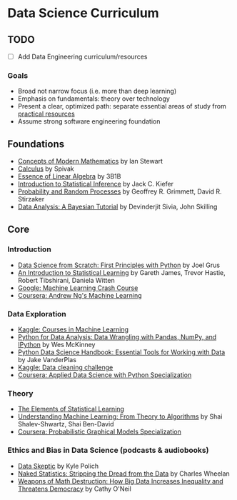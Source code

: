 # Data Science Curriculum

## TODO
- [ ] Add Data Engineering curriculum/resources

### Goals
- Broad not narrow focus (i.e. more than deep learning)
- Emphasis on fundamentals: theory over technology
- Present a clear, optimized path: separate essential areas of study from [practical resources](https://github.com/kharmabum/data-science-curriculum/blob/master/data-science-resources.md)
- Assume strong software engineering foundation

## Foundations
- [Concepts of Modern Mathematics] by Ian Stewart
- [Calculus] by Spivak
- [Essence of Linear Algebra] by 3B1B
- [Introduction to Statistical Inference] by Jack C. Kiefer
- [Probability and Random Processes] by Geoffrey R. Grimmett, David R. Stirzaker
- [Data Analysis: A Bayesian Tutorial] by Devinderjit Sivia, John Skilling

## Core

### Introduction
- [Data Science from Scratch: First Principles with Python] by Joel Grus
- [An Introduction to Statistical Learning] by Gareth James,  Trevor Hastie, Robert Tibshirani, Daniela Witten
- [Google: Machine Learning Crash Course]
- [Coursera: Andrew Ng's Machine Learning]

### Data Exploration
- [Kaggle: Courses in Machine Learning]
- [Python for Data Analysis: Data Wrangling with Pandas, NumPy, and IPython] by Wes McKinney
- [Python Data Science Handbook: Essential Tools for Working with Data] by Jake VanderPlas
- [Kaggle: Data cleaning challenge]
- [Coursera: Applied Data Science with Python Specialization]

### Theory
- [The Elements of Statistical Learning]
- [Understanding Machine Learning: From Theory to Algorithms] by Shai Shalev-Shwartz, Shai Ben-David
- [Coursera: Probabilistic Graphical Models Specialization]

### Ethics and Bias in Data Science (podcasts & audiobooks)
- [Data Skeptic] by Kyle Polich
- [Naked Statistics: Stripping the Dread from the Data] by Charles Wheelan
- [Weapons of Math Destruction: How Big Data Increases Inequality and Threatens Democracy] by Cathy O'Neil


[Data Skeptic]: https://www.dataskeptic.com/
[Python for Data Analysis: Data Wrangling with Pandas, NumPy, and IPython]: https://www.amazon.com/Python-Data-Analysis-Wrangling-IPython-dp-1491957662/dp/1491957662/ref=mt_paperback?_encoding=UTF8&me=&qid=
[Python Data Science Handbook: Essential Tools for Working with Data]: https://www.amazon.com/Python-Data-Science-Handbook-Essential-dp-1491912057/dp/1491912057/ref=mt_paperback?_encoding=UTF8&me=&qid=
[Naked Statistics: Stripping the Dread from the Data]: https://www.amazon.com/Naked-Statistics-Stripping-Dread-Data/dp/039334777X/ref=sr_1_1?ie=UTF8&qid=1548282013&sr=8-1&keywords=naked+statistics
[Learning From Data: A Short Course]: https://www.amazon.com/Learning-Data-Yaser-S-Abu-Mostafa-ebook/dp/B0759M2D9H/ref=sr_1_1?ie=UTF8&qid=1548281183&sr=8-1&keywords=learning+from+data+a+short+course
[Bayesian Decision Theory Made Ridiculously Simple]: http://www.statsathome.com/2017/10/12/bayesian-decision-theory-made-ridiculously-simple/
[Weapons of Math Destruction: How Big Data Increases Inequality and Threatens Democracy]: https://www.goodreads.com/book/show/28186015-weapons-of-math-destruction?from_search=true
[A guide to deep learning in healthcare]: https://www.nature.com/articles/s41591-018-0316-z.epdf
[What Teachers Should Know about the Bootstrap: Resampling in the Undergraduate Statistics Curriculum]: https://arxiv.org/abs/1411.5279
[A Course in Machine Learning]: http://ciml.info/
[Linear Algebra Explained in Four Pages]: https://minireference.com/static/tutorials/linear_algebra_in_4_pages.pdf
[Statistical Methods]: https://sccn.ucsd.edu/~arno/mypapers/statistics.pdf
[Probability and Random Processes]: https://www.amazon.com/gp/product/0198572220/ref=oh_aui_search_detailpage?ie=UTF8&psc=1
[Introduction to Statistical Inference]: https://www.amazon.com/gp/product/1461395801/ref=oh_aui_search_detailpage?ie=UTF8&psc=1
[Data Analysis: A Bayesian Tutorial]: https://www.amazon.com/gp/product/0198568320/ref=oh_aui_search_detailpage?ie=UTF8&psc=1
[Understanding Machine Learning: From Theory to Algorithms]: https://www.goodreads.com/book/show/19148900-understanding-machine-learning
[Data Science from Scratch: First Principles with Python]: https://www.goodreads.com/book/show/25407018-data-science-from-scratch?ac=1&from_search=true
[The Elements of Statistical Learning]: https://web.stanford.edu/~hastie/ElemStatLearn/
[An Introduction to Statistical Learning]: https://www.goodreads.com/book/show/17397466-an-introduction-to-statistical-learning?ac=1&from_search=true
[Essence of Linear Algebra]: https://www.youtube.com/playlist?list=PLZHQObOWTQDPD3MizzM2xVFitgF8hE_ab
[Princeton Companion to Mathematics]: https://www.goodreads.com/book/show/1471873.The_Princeton_Companion_to_Mathematics
[Calculus]: https://www.goodreads.com/book/show/4426208-calculus
[Mathematics: Its Content, Methods and Meaning]: https://www.goodreads.com/book/show/405880.Mathematics
[Concepts of Modern Mathematics]: https://www.goodreads.com/book/show/183761.Concepts_of_Modern_Mathematics
[Fast.ai: Practical Deep Learning For Coders]: https://course.fast.ai/start.html
[TensorFlow-Tutorials]: https://github.com/nlintz/TensorFlow-Tutorials
[Recurrent Neural Networks Tutorial]: http://www.wildml.com/2015/09/recurrent-neural-networks-tutorial-part-1-introduction-to-rnns/
[Do we Need Hundreds of Classifiers to Solve Real World Classification Problems?]: http://jmlr.csail.mit.edu/papers/volume15/delgado14a/delgado14a.pdf
[Explained Visually]: http://setosa.io/ev/
[Open Source Data Science Masters]: http://datasciencemasters.org/
[Python Data Science Handbook]: https://github.com/jakevdp/PythonDataScienceHandbook
[cheatsheets-ai]: https://github.com/kailashahirwar/cheatsheets-ai/blob/master/README.md
[Machine Learning Algorithms: Which One to Choose for Your Problem]: https://blog.statsbot.co/machine-learning-algorithms-183cc73197c
[scikit-learn]: https://scikit-learn.org/stable/
[Building a simple Keras + deep learning REST API]: https://blog.keras.io/building-a-simple-keras-deep-learning-rest-api.html
[Ideas in Mathematics]: https://www.math.upenn.edu/~mlazar/math170/
[Google: Learn with Google AI]: https://ai.google/education
[A Mind For Numbers: How to Excel at Math and Science]: https://www.amazon.com/Mind-Numbers-Science-Flunked-Algebra-ebook/dp/B00G3L19ZU
[How to Study Math]: http://tutorial.math.lamar.edu/Extras/StudyMath/HowToStudyMath.aspx
[Coursera: Andrew Ng's Machine Learning]: https://www.coursera.org/learn/machine-learning
[Kaggle: Data cleaning challenge]: https://www.kaggle.com/rtatman/data-cleaning-challenge-handling-missing-values
[Kaggle: Courses in Machine Learning]: https://www.kaggle.com/learn/overview
[Mathematics for Machine Learning]: https://mml-book.github.io/
[What Charts Mean]: https://medium.com/@Elijah_Meeks/what-charts-mean-a4f790bb3c89
[What Charts Do]: https://medium.com/@Elijah_Meeks/what-charts-do-48ed96f70a74
[Coursera: Machine Learning Specialization]: https://www.coursera.org/specializations/machine-learning
[Coursera: Applied Data Science with Python Specialization]: https://www.coursera.org/specializations/data-science-python
[39 Machine Learning Resources That Will Help You in Every Essential Step]: https://medium.com/startup-grind/39-machine-learning-resources-that-will-help-you-in-every-essential-step-b2696515ed9
[Why you need to improve your training data, and how to do it]: https://petewarden.com/2018/05/28/why-you-need-to-improve-your-training-data-and-how-to-do-it/
[AWS explained]: https://www.inqdo.com/aws-explained-the-basics/?lang=en
[The 10 Statistical Techniques Data Scientists Need to Master]: https://medium.com/cracking-the-data-science-interview/the-10-statistical-techniques-data-scientists-need-to-master-1ef6dbd531f7
[ML beyond Curve Fitting: An Intro to Causal Inference and do-Calculus]: https://www.inference.vc/untitled/
[Facets: Visualizations for machine learning datasets]: https://github.com/pair-code/facets
[Multiple Hypothesis Testing]: https://multithreaded.stitchfix.com/blog/2015/10/15/multiple-hypothesis-testing/?mc_cid=eeba47cfd4&mc_eid=a4ab935058
[Machine Learning Mastery]: https://machinelearningmastery.com/start-here/
[Coursera: Probabilistic Graphical Models Specialization]: https://www.coursera.org/specializations/probabilistic-graphical-models
[Math for Machine Learning]: http://legacydirs.umiacs.umd.edu/~hal/courses/2013S_ML/math4ml.pdf
[Machine Learning Yearning]: https://gallery.mailchimp.com/dc3a7ef4d750c0abfc19202a3/files/5040470a-5b3b-4564-ab86-eadd55c1583b/Ng_MLY01_07.pdf
[Statistical Learning with Sparsity]: https://web.stanford.edu/~hastie/StatLearnSparsity/
[Statistical Inference for Data Science]: https://leanpub.com/LittleInferenceBook/read
[Google Dataset Search]: https://toolbox.google.com/datasetsearch
[An Introduction to Deep Reinforcement Learning]: https://arxiv.org/abs/1811.12560
[The C-Word: Scientific Euphemisms Do Not Improve Causal Inference From Observational Data]: https://ajph.aphapublications.org/doi/10.2105/AJPH.2018.304337
[Does water kill? A call for less casual causal inferences]: https://www.ncbi.nlm.nih.gov/pmc/articles/PMC5207342/pdf/nihms836995.pdf
[Google: Machine Learning Crash Course]: https://developers.google.com/machine-learning/crash-course/ml-intro
[Fast.ai: Introduction to Machine Learning for Coders]:https://www.fast.ai/2018/09/26/ml-launch/
[Machine Learning Cheatsheet]: https://remicnrd.github.io/the-machine-learning-cheatsheet/
[Hacker's Guide to Heathcare Data]: http://rohtas.space/2018-05-25/hackers-guide-to-healthcare-data
[Guide to saving & hosting your first machine learning model]: https://heartbeat.fritz.ai/guide-to-saving-hosting-your-first-machine-learning-model-cdf69729e85d
[The 50 Best Free Datasets for Machine Learning]: https://gengo.ai/datasets/the-50-best-free-datasets-for-machine-learning/